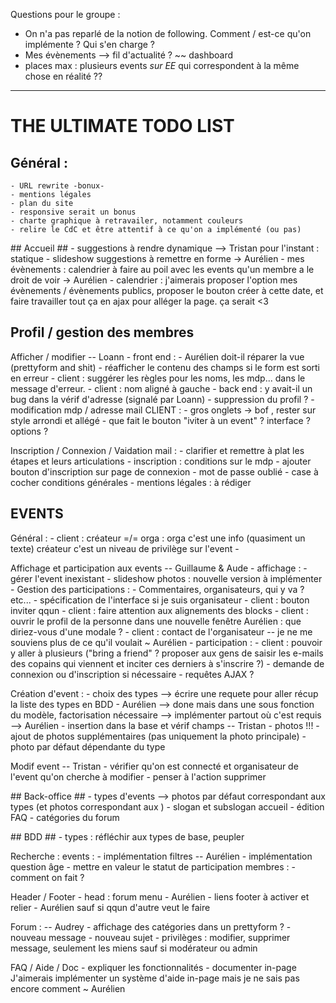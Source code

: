 Questions pour le groupe :
- On n'a pas reparlé de la notion de following. Comment / est-ce qu'on implémente ? Qui s'en charge ?
- Mes évènements --> fil d'actualité ? ~~ dashboard
- places max : plusieurs events *sur EE* qui correspondent à la même chose en réalité ??


-----------------------------------------------------------------------

# THE ULTIMATE TODO LIST #



## Général : ##
    - URL rewrite -bonux-
    - mentions légales
    - plan du site
    - responsive serait un bonus
    - charte graphique à retravailer, notamment couleurs
    - relire le CdC et être attentif à ce qu'on a implémenté (ou pas)

## Accueil ##
    - suggestions à rendre dynamique --> Tristan
        pour l'instant : statique
    - slideshow suggestions à remettre en forme -> Aurélien
    - mes évènements : calendrier à faire au poil avec les events qu'un membre a le droit de voir -> Aurélien
        - calendrier : j'aimerais proposer l'option mes évènements / évènements publics, proposer le bouton créer à cette date, et faire travailler tout ça en ajax pour alléger la page. ça serait <3

## Profil / gestion des membres ##

Afficher / modifier -- Loann
    - front end :
        - Aurélien doit-il réparer la vue (prettyform and shit)
        - réafficher le contenu des champs si le form est sorti en erreur
        - client : suggérer les règles pour les noms, les mdp... dans le message d'erreur.
        - client : nom aligné à gauche
    - back end : y avait-il un bug dans la vérif d'adresse (signalé par Loann)
    - suppression du profil ?
    - modification mdp / adresse mail
    CLIENT :
    - gros onglets -> bof , rester sur style arrondi et allégé
    - que fait le bouton "iviter à un event" ? interface ? options ?

Inscription / Connexion / Vaidation mail :
    - clarifier et remettre à plat les étapes et leurs articulations
    - inscription : conditions sur le mdp
    - ajouter bouton d'inscription sur page de connexion
    - mot de passe oublié
    - case à cocher conditions générales
    - mentions légales : à rédiger

## EVENTS ##

Général :
    - client : créateur =/= orga : orga c'est une info (quasiment un texte) créateur c'est un niveau de privilège sur l'event
    -

Affichage et participation aux events  -- Guillaume & Aude
    - affichage :
        - gérer l'event inexistant
        - slideshow photos : nouvelle version à implémenter
        - Gestion des participations :
        - Commentaires, organisateurs, qui y va ? etc...
        - spécification de l'interface si je suis organisateur
    - client : bouton inviter qqun
    - client : faire attention aux alignements des blocks
    - client : ouvrir le profil de la personne dans une nouvelle fenêtre
        Aurélien : que diriez-vous d'une modale ?
    - client : contact de l'organisateur -- je ne me souviens plus de ce qu'il voulait ~ Aurélien
    - participation :
        - client : pouvoir y aller à plusieurs ("bring a friend" ? proposer aux gens de saisir les e-mails des copains qui viennent et inciter ces derniers à s'inscrire ?)
        - demande de connexion ou d'inscription si nécessaire
        - requêtes AJAX ?

Création d'event :
    - choix des types --> écrire une requete pour aller récup la liste des types en BDD - Aurélien
        --> done mais dans une sous fonction du modèle, factorisation nécessaire
        --> implémenter partout où c'est requis --> Aurélien
    - insertion dans la base et vérif champs -- Tristan
    - photos !!!
        - ajout de photos supplémentaires (pas uniquement la photo principale)
        - photo par défaut dépendante du type

Modif event -- Tristan
	    - vérifier qu'on est connecté et organisateur de l'event qu'on cherche à modifier
        - penser à l'action supprimer

## Back-office ##
    - types d'events
        --> photos par défaut correspondant aux types (et photos correspondant aux )
    - slogan et subslogan accueil
    - édition FAQ
    - catégories du forum

## BDD ##
    - types : réfléchir aux types de base, peupler

Recherche :
events :
    - implémentation filtres -- Aurélien
    - implémentation question âge
    - mettre en valeur le statut de participation
membres :
    - comment on fait ?

Header / Footer
    - head : forum menu - Aurélien
    - liens footer à activer et relier - Aurélien sauf si qqun d'autre veut le faire

Forum :     -- Audrey
    - affichage des catégories dans un prettyform ?
    - nouveau message
    - nouveau sujet
    - privilèges : modifier, supprimer message, seulement les miens sauf si modérateur ou admin

FAQ / Aide / Doc
    - expliquer les fonctionnalités
    - documenter in-page
        J'aimerais implémenter un système d'aide in-page mais je ne sais pas encore comment ~ Aurélien
